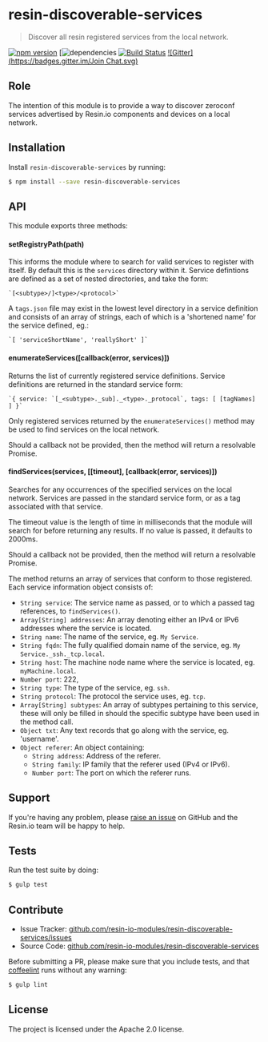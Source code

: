 resin-discoverable-services
===========================

> Discover all resin registered services from the local network.

[![npm version](https://badge.fury.io/js/resin-discoverable-services.svg)](http://badge.fury.io/js/resin-discoverable-services)
[![dependencies](https://david-dm.org/resin-io-modules/resin-discoverable-services.svg)
[![Build Status](https://travis-ci.org/resin-io-modules/resin-discoverable-services.svg?branch=master)](https://travis-ci.org/resin-io-modules/resin-discoverable-services)
[![Gitter](https://badges.gitter.im/Join Chat.svg)](https://gitter.im/resin-io-modules/chat)

Role
----

The intention of this module is to provide a way to discover zeroconf services advertised by Resin.io components and devices on a local network.

Installation
------------

Install `resin-discoverable-services` by running:

```sh
$ npm install --save resin-discoverable-services
```

API
-------------

This module exports three methods:

#### setRegistryPath(path)

This informs the module where to search for valid services to register with itself. By default this is the `services` directory within it.
Service defintions are defined as a set of nested directories, and take the form:

    `[<subtype>/]<type>/<protocol>`

A `tags.json` file may exist in the lowest level directory in a service definition and consists of an array of strings, each of which is a 'shortened name' for the service defined, eg.:

    `[ 'serviceShortName', 'reallyShort' ]`

#### enumerateServices([callback(error, services)])

Returns the list of currently registered service definitions. Service definitions are returned in the standard service form:

    `{ service: `[_<subtype>._sub]._<type>._protocol`, tags: [ [tagNames] ] }`

Only registered services returned by the `enumerateServices()` method may be used to find services on the local network.

Should a callback not be provided, then the method will return a resolvable Promise.

#### findServices(services, [[timeout], [callback(error, services)])

Searches for any occurrences of the specified services on the local network. Services are passed in the standard service form, or as a tag associated with that service.

The timeout value is the length of time in milliseconds that the module will search for before returning any results. If no value is passed, it defaults to 2000ms.

Should a callback not be provided, then the method will return a resolvable Promise.

The method returns an array of services that conform to those registered. Each service information object consists of:

* `String service`: The service name as passed, or to which a passed tag references, to `findServices()`.
* `Array[String] addresses`: An array denoting either an IPv4 or IPv6 addresses where the service is located.
* `String name`: The name of the service, eg. `My Service`.
* `String fqdn`: The fully qualified domain name of the service, eg. `My Service._ssh._tcp.local`.
* `String host`: The machine node name where the service is located, eg. `myMachine.local`.
* `Number port`: 222,
* `String type`: The type of the service, eg. `ssh`.
* `String protocol`: The protocol the service uses, eg. `tcp`.
* `Array[String] subtypes`: An array of subtypes pertaining to this service, these will only be filled in should the specific subtype have been used in the method call.
* `Object txt`: Any text records that go along with the service, eg. 'username'.
* `Object referer`: An object containing:
    - `String address`: Address of the referer.
    - `String family`: IP family that the referer used (IPv4 or IPv6).
    - `Number port`: The port on which the referer runs.

Support
-------

If you're having any problem, please [raise an issue](https://github.com/resin-io-modules/resin-discoverable-services/issues/new) on GitHub and the Resin.io team will be happy to help.

Tests
-----

Run the test suite by doing:

```sh
$ gulp test
```

Contribute
----------

- Issue Tracker: [github.com/resin-io-modules/resin-discoverable-services/issues](https://github.com/resin-io-modules/resin-discoverable-services/issues)
- Source Code: [github.com/resin-io-modules/resin-discoverable-services](https://github.com/resin-io-modules/resin-discoverable-services)

Before submitting a PR, please make sure that you include tests, and that [coffeelint](http://www.coffeelint.org/) runs without any warning:

```sh
$ gulp lint
```

License
-------

The project is licensed under the Apache 2.0 license.
